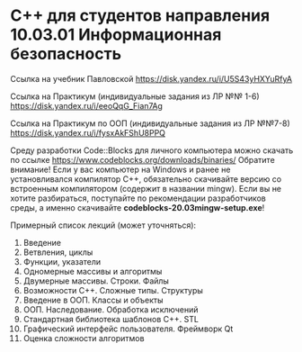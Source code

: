 # С++ для студентов направления 10.03.01 Информационная безопасность

Ссылка на учебник Павловской https://disk.yandex.ru/i/U5S43yHXYuRfyA

Ссылка на Практикум (индивидуальные задания из ЛР №№ 1-6) https://disk.yandex.ru/i/eeoQqG_Fian7Ag

Ссылка на Практикум по ООП (индивидуальные задания из ЛР №№7-8) https://disk.yandex.ru/i/fysxAkFShU8PPQ

Среду разработки Code::Blocks для личного компьютера можно скачать по ссылке https://www.codeblocks.org/downloads/binaries/
Обратите внимание! Если у вас компьютер на Windows и ранее не установливался компилятор С++, обязательно скачивайте версию со встроенным компилятором (содержит в названии mingw). Если вы не хотите разбираться, поступайте по рекомендации разработчиков среды, а именно скачивайте **codeblocks-20.03mingw-setup.exe**!

Примерный список лекций (может уточняться):

1.	Введение
2.	Ветвления, циклы
3.	Функции, указатели
4.	Одномерные массивы и алгоритмы
5.	Двумерные массивы. Строки. Файлы
6.	Возможности С++. Сложные типы. Структуры
7.	Введение в ООП. Классы и объекты
8.	ООП. Наследование. Обработка исключений
9.	Стандартная библиотека шаблонов С++. STL
10.	Графический интерфейс пользователя. Фреймворк Qt
11.	Оценка сложности алгоритмов
